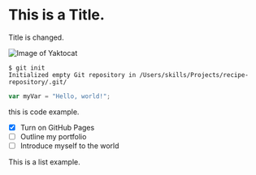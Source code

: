 # This is a Title.

Title is changed.

![Image of Yaktocat](https://octodex.github.com/images/yaktocat.png)

```
$ git init
Initialized empty Git repository in /Users/skills/Projects/recipe-repository/.git/
```
``` javascript
var myVar = "Hello, world!";
```
this is code example.

- [x] Turn on GitHub Pages
- [ ] Outline my portfolio
- [ ] Introduce myself to the world

This is a list example.
